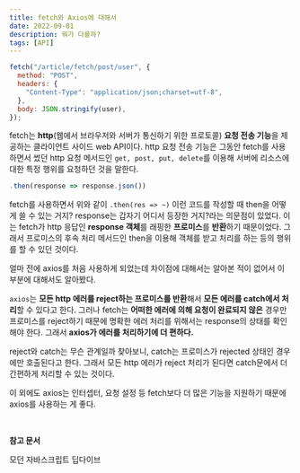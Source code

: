 ```yaml
---
title: fetch와 Axios에 대해서
date: 2022-09-01
description: 뭐가 다를까?
tags: [API]
---
```


```javascript
fetch("/article/fetch/post/user", {
  method: "POST",
  headers: {
    "Content-Type": "application/json;charset=utf-8",
  },
  body: JSON.stringify(user),
});
```

fetch는 **http**(웹에서 브라우저와 서버가 통신하기 위한 프로토콜) **요청 전송 기능**을 제공하는 클라이언트 사이드 web API이다. http 요청 전송 기능은 그동안 fetch를 사용하면서 썼던 http 요청 메서드인 `get, post, put, delete`를 이용해 서버에 리소스에 대한 특정 행위를 요청하던 것을 말한다.

```javascript
.then(response => response.json())
```

fetch를 사용하면서 위와 같이 `.then(res => ~)` 이런 코드를 작성할 때 then을 어떻게 쓸 수 있는 거지? response는 갑자기 어디서 등장한 거지?라는 의문점이 있었다. 이는 fetch가 http 응답인 **response 객체**를 래핑한 **프로미스**를 **반환**하기 때문이었다. 그래서 프로미스의 후속 처리 메서드인 then을 이용해 객체를 받고 처리를 하는 등의 행위를 할 수 있던 것이다.

얼마 전에 axios를 처음 사용하게 되었는데 차이점에 대해서는 알아본 적이 없어서 이 부분에 대해서도 알아봤다.

`axios`는 **모든 http 에러를 reject하는 프로미스를 반환**해서 **모든 에러를 catch에서 처리**할 수 있다고 한다. 그러나 fetch는 **어떠한 에러에 의해 요청이 완료되지 않은** 경우만 프로미스를 reject하기 때문에 명확한 에러 처리를 위해서는 response의 상태를 확인해야 한다. 그래서 **axios가 에러를 처리하기에 더 편하다.**

reject와 catch는 무슨 관계일까 찾아보니, catch는 프로미스가 rejected 상태인 경우에만 호출된다고 한다. 그래서 모든 http 에러가 reject 처리가 된다면 catch문에서 더 간편하게 처리할 수 있는 것이다.

이 외에도 axios는 인터셉터, 요청 설정 등 fetch보다 더 많은 기능을 지원하기 때문에 axios를 사용하는 게 좋다.

<br>

**참고 문서**

모던 자바스크립트 딥다이브
